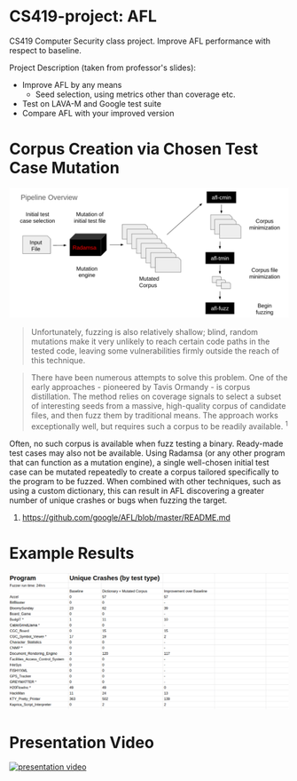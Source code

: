 # CS419-project: AFL

CS419 Computer Security class project. Improve AFL performance with respect to baseline.

Project Description (taken from professor's slides):
 - Improve AFL by any means
   - Seed selection, using metrics other than coverage etc.
 - Test on LAVA-M and Google test suite
 - Compare AFL with your improved version

# Corpus Creation via Chosen Test Case Mutation

![Corpus generation via mutation](https://github.com/BinaryResearch/CS419-project/blob/master/corpus_generation_pipeline.png)

>Unfortunately, fuzzing is also relatively shallow; blind, random mutations make it very unlikely to reach certain code paths in the tested code, leaving some vulnerabilities firmly outside the reach of this technique.

>There have been numerous attempts to solve this problem. One of the early approaches - pioneered by Tavis Ormandy - is corpus distillation. The method relies on coverage signals to select a subset of interesting seeds from a massive, high-quality corpus of candidate files, and then fuzz them by traditional means. The approach works exceptionally well, but requires such a corpus to be readily available. <sup>1</sup>

Often, no such corpus is available when fuzz testing a binary. Ready-made test cases may also not be available. Using Radamsa (or any other program that can function as a mutation engine), a single well-chosen initial test case can be mutated repeatedly to create a corpus tailored specifically to the program to be fuzzed. When combined with other techniques, such as using a custom dictionary, this can result in AFL discovering a greater number of unique crashes or bugs when fuzzing the target.

1. https://github.com/google/AFL/blob/master/README.md

# Example Results

![CGC Results](https://github.com/BinaryResearch/CS419-project/blob/master/CGC_results.png)

# Presentation Video

[![presentation video](https://i.imgur.com/l79zx24.png)](https://www.youtube.com/embed/-FLhZoLoSbY)


